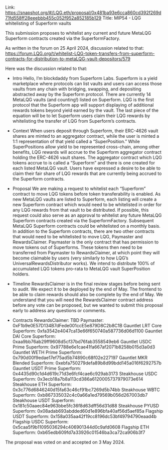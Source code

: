 Link: https://snapshot.org/#/LQG.eth/proposal/0x481ba93e6cca860cd392f269d71fd558ff28eeebbb455c052f952a852185b129
Title: MIP54 - LQG whitelisting of Superform vaults

This submission proposes to whitelist any current and future MetaLQG Superform contracts created via the SuperformFactory.

As written in the forum on 25 April 2024, discussion related to that: https://forum.LQG.org/t/whitelist-LQG-token-transfers-from-superform-contracts-for-distribution-to-metaLQG-vault-depositors/579

Here was the discussion related to that:
- Intro
Hello, I’m blockdaddy from Superform Labs. Superform is a yield marketplace where protocols can list vaults and users can access those vaults from any chain with bridging, swapping, and depositing abstracted away by the Superform protocol.
There are currently 14 MetaLQG vaults (and counting!) listed on Superform. LQG is the first protocol that the Superform app will support displaying of additional rewards tokens beyond yield earned by the vault. The last piece of the equation will be to let Superform users claim their LQG rewards by whitelisting the transfer of LQG from Superform’s contracts.

- Context
When users deposit through Superform, their ERC-4626 vault shares are minted to an aggregator contract, while the user is minted a 1:1 representation of that yield called a “SuperPosition.” While SuperPositions allow yield to be represented cross-chain, among other benefits, LQG rewards will accrue to the Superform aggregator contract holding the ERC-4626 vault shares.
The aggregator contract which LQG tokens accrue to is called a “Superform” and there is one created for each listed MetaLQG vault.
Users have expressed a desire to be able to claim their fair share of LQG rewards that are currently being accrued to the Superform contracts.

- Proposal
We are making a request to whitelist each “Superform” contract to move LQG tokens before token transferability is enabled. As new MetaLQG vaults are listed to Superform, each listing will create a new Superform contract which would need to be whitelisted in order for any LQG rewards from that vault to be distributed. If possible, this request could also serve as an approval to whitelist any future MetaLQG Superform contracts created via the SuperformFactory. Subsequent MetaLQG Superform contracts could be whitelisted on a monthly basis.
In addition to the Superform contracts, there are two other contracts that would need to be whitelisted to move LQG, Paymaster and RewardsClaimer. Paymaster is the only contract that has permission to move tokens out of Superforms. These tokens then need to be transferred from Paymaster to RewardsClaimer, at which point they will become claimable by users (very similarly to how LQG’s UniversalRewardsDistributor works).
We intend to distribute 100% of accumulated LQG tokens pro-rata to MetaLQG vault SuperPosition holders.

- Timeline
RewardsClaimer is in the final review stages before being sent to audit. We expect it to be deployed by the end of May.
The frontend to be able to claim rewards should also be complete by the end of May.
We understand that you will need the RewardsClaimer contract address before any vote can be proposed, but we wanted to submit this proposal early to address any questions or comments.

- Contracts
RewardsClaimer: TBD
Paymaster: 0xF1b9e0E57D134B7dFede001ccE5e879D8C2b8C1B
Gauntlet LRT Core Superform: 0xfa3542e4047ca13e66f650740a587736d06d1100
Gauntlet DAI Core Superform: 0xaa9bb76ab29ff9608d5cf37bd76fab3558549eb6
Gauntlet USDC Prime Superform: 0x97788e6e1cae41fa667af2071b8258b015d3a0d3
Gauntlet WETH Prime Superform: 0x790d00f9edae17ef75ad5b74890c68f02e227197
Gauntlet MKR Blended Superform: 0xebfa750279defa89b8d99bdd145a016f6292757b
Gauntlet USDT Prime Superform: 0x4435d90c1d4d619c71d3e6fcf4cae6c929ab3173
Steakhouse USDC Superform: 0x3ecb18a7b8a113cd386a6120005737979073e614
Steakhouse ETH Superform: 0x3c776d6846240d15fa63c46cf91bc7269d5b74bb
Steakhouse WBTC Superform: 0xb867335032c4c0a66a1ed79569b056d267003db7
Steakhouse USDT Superform: 0x181c50aaec84e963bbe5fc36f8d63dff56d31d88
Steakhouse PYUSD Superform: 0x08adab693abdded60d1e896bfa40af56d5aef85a
Flagship USDT Superform: 0x158a035aa42f19cc8196dc53bf49794790eaad4b
Flagship USDC Superform: 0x5caa5f9b11095036294c406901344d0c9afd0608
Flagship ETH Superform: 0xb65edb609fd7a33926c01546ba3ca72ca906b3f7

The proposal was voted on and accepted on 3 May 2024.